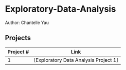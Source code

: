 # Exploratory-Data-Analysis
Author: Chantelle Yau <br />

## Projects 

Project # | Link 
--- | --- 
1 |  [Exploratory Data Analysis Project 1]
